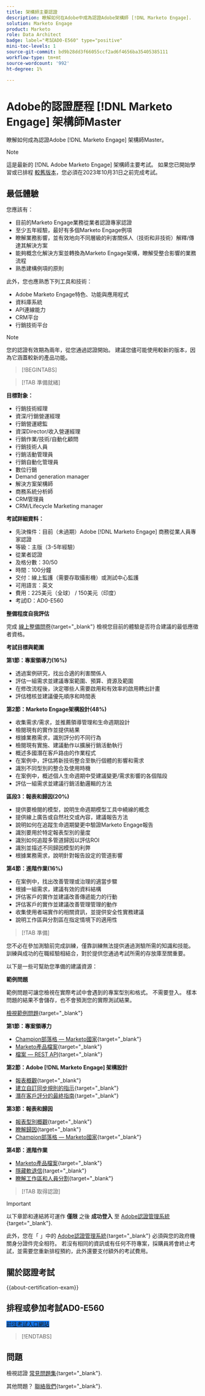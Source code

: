 ```yaml
---
title: 架構師主要認證
description: 瞭解如何在Adobe中成為認證Adobe架構師 [!DNL Marketo Engage].
solution: Marketo Engage
product: Marketo
role: Data Architect
badge: label="考試AD0-E560" type="positive"
mini-toc-levels: 1
source-git-commit: bd9b28dd3f66055ccf2ad6f4656ba35405385111
workflow-type: tm+mt
source-wordcount: '992'
ht-degree: 1%

---
```



# Adobe的認證歷程 [!DNL Marketo Engage] 架構師Master

瞭解如何成為認證Adobe [!DNL Marketo Engage] 架構師Master。

>[!NOTE]
>
>這是最新的 [!DNL Adobe Marketo Engage] 架構師主要考試。 如果您已開始學習或已排程 [較舊版本](ame-m-architect.md)，您必須在2023年10月31日之前完成考試。

## 最低體驗

您應該有：

* 目前的Marketo Engage業務從業者認證專家認證
* 至少五年經驗，最好有多個Marketo Engage例項
* 瞭解業務影響，並有效地向不同層級的利害關係人（技術和非技術）解釋/傳達其解決方案
* 能夠概念化解決方案並轉換為Marketo Engage架構，瞭解受整合影響的業務流程
* 熟悉建構例項的原則

此外，您也應熟悉下列工具和技術：

* Adobe Marketo Engage特色、功能與應用程式
* 資料庫系統
* API連線能力
* CRM平台
* 行銷技術平台

>[!NOTE]
>
>您的認證有效期為兩年，從您通過認證開始。 建議您儘可能使用較新的版本，因為它涵蓋較新的產品功能。

>[!BEGINTABS]

>[!TAB 準備就緒]

**目標對象：**

* 行銷技術經理
* 資深/行銷營運經理
* 行銷營運總監
* 資深Director/收入營運經理
* 行銷作業/技術/自動化顧問
* 行銷技術人員
* 行銷活動管理員
* 行銷自動化管理員
* 數位行銷
* Demand generation manager
* 解決方案架構師
* 商務系統分析師
* CRM管理員
* CRM/Lifecycle Marketing manager

**考試詳細資料：**

* 先決條件：目前（未過期）Adobe [!DNL Marketo Engage] 商務從業人員專家認證
* 等級：主版（3-5年經驗）
* 從業者認證
* 及格分數：30/50
* 時間：100分鐘
* 交付：線上監護（需要存取攝影機）或測試中心監護
* 可用語言：英文
* 費用：225美元（全球） / 150美元（印度）
* 考試ID：AD0-E560

**整備程度自我評估**

完成 [線上整備問卷](https://scorpion.caveon.com/launchpad/ad-q-e556-readiness-questionnaire-for-adobe-marketo-engage-architect-master-exam/ad-q-e556-readiness-questionnaire-for-adobe-marketo-engage-architect-master-exam){target="_blank"} 檢視您目前的體驗是否符合建議的最低應徵者資格。

**考試目標與範圍**

**第1節：專案領導力(16%)**

* 透過案例研究，找出合適的利害關係人
* 評估一組需求並建議專案範圍、預算、資源及範圍
* 在修改流程後，決定哪些人需要啟用和有效率的啟用轉出計畫
* 評估稽核並建議優先順序和時間表

**第2節：Marketo Engage架構設計(48%)**

* 收集需求/需求，並推薦領導管理和生命週期設計
* 檢閱現有的實作並提供結果
* 根據業務需求，識別評分的不同行為
* 檢閱現有實施、建議動作以擴展行銷活動執行
* 概述多國潛在客戶路由的作業程式
* 在案例中，評估將新技術整合至執行個體的影響和需求
* 識別不同型別的整合及使用時機
* 在案例中，概述個人生命週期中受建議變更/需求影響的各個階段
* 評估一組需求並建議行銷活動邏輯的方法

**區段3：報表和歸因(20%)**

* 提供要檢閱的模型，說明生命週期模型工具中繞線的概念
* 提供線上廣告或自然社交或內容，建議報告方法
* 說明如何在追蹤生命週期變更中驗證Marketo Engage報告
* 識別要用於特定報表型別的量度
* 識別如何追蹤多管道歸因以評估ROI
* 識別並描述不同歸因模型的利弊
* 根據業務需求，說明針對報告設定的管道影響

**第4節：進階作業(16%)**

* 在案例中，找出改善管理或治理的適當步驟
* 根據一組需求，建議有效的資料結構
* 評估客戶的實作並建議改善傳遞能力的行動
* 評估客戶的實作並建議改善管理管理的動作
* 收集使用者端實作的相關資訊，並提供安全性實務建議
* 說明工作區與分割區在指定情境下的適用性

>[!TAB 準備]

您不必在參加測驗前完成訓練，僅靠訓練無法提供通過測驗所需的知識和技能。 訓練與成功的在職經驗相結合，對於提供您通過考試所需的存放庫至關重要。

以下是一些可幫助您準備的建議資源：

**範例問題**

範例問題可讓您檢視在實際考試中會遇到的專案型別和格式。 不需要登入。 樣本問題的結果不會儲存，也不會預測您的實際測試結果。

[檢視範例問題](https://scorpion.caveon.com/launchpad/ad0-e556-adobe-marketo-engage-architect-master-exam-copy-pewwl4){target="_blank"}

**第1節：專案領導力**

* [Champion部落格 — Marketo國家](https://nation.marketo.com/t5/champion-blog/ct-p/champion-program){target="_blank"}
* [Marketo產品檔案](https://experienceleague.adobe.com/docs/marketo/using/home.html){target="_blank"}
* [檔案 — REST API](https://developers.marketo.com/rest-api/){target="_blank"}

**第2節：Adobe [!DNL Marketo Engage] 架構設計**

* [報表概觀](https://experienceleague.adobe.com/docs/marketo/using/product-docs/reporting/reporting-overview.html){target="_blank"}
* [建立自訂同步規則的指示](https://nation.marketo.com/t5/product-blogs/instructions-for-creating-a-custom-sync-rule/ba-p/242758#:~:text=First%2C%20what%20is%20a%20custom,have%20them%20sync%20to%20Marketo.){target="_blank"}
* [潛在客戶評分的最終指南](https://business.adobe.com/resources/guides/lead-scoring.html){target="_blank"}

**第3節：報表和歸因**

* [報表型別概觀](https://experienceleague.adobe.com/docs/marketo/using/product-docs/reporting/basic-reporting/report-types/report-type-overview.html){target="_blank"}
* [瞭解歸因](https://experienceleague.adobe.com/docs/marketo/using/product-docs/reporting/revenue-cycle-analytics/revenue-tools/attribution/understanding-attribution.html){target="_blank"}
* [Champion部落格 — Marketo國家](https://nation.marketo.com/t5/champion-blog/ct-p/champion-program){target="_blank"}

**第4節：進階作業**

* [Marketo產品檔案](https://experienceleague.adobe.com/docs/marketo/using/home.html){target="_blank"}
* [隱藏軟退信](https://nation.marketo.com/t5/product-discussions/suppressing-soft-bounces-any-email-min-3x-encouraged/m-p/209411#M153533){target="_blank"}
* [瞭解工作區和人員分割](https://experienceleague.adobe.com/docs/marketo/using/product-docs/administration/workspaces-and-person-partitions/understanding-workspaces-and-person-partitions.html){target="_blank"}

>[!TAB 取得認證]

>[!IMPORTANT]
>
>以下章節和連結將可運作 **僅限** 之後 **成功登入** 至 [Adobe認證管理系統](https://www.certmetrics.com/adobe){target="_blank"}.
>
>此外，您在「 」中的 [Adobe認證管理系統](https://www.certmetrics.com/adobe){target="_blank"} 必須與您的政府機關身分證件完全相符。 若沒有相同的資訊或有任何不符專案，採購員將會終止考試，並需要您重新排程預約，此外還要支付額外的考試費用。

## 關於認證考試

{{about-certification-exam}}

## 排程或參加考試AD0-E560

<a href="https://www.certmetrics.com/adobe/candidate/examity_sso.aspx?eid=AD0-E560" target="_blank" class="spectrum-Button spectrum-Button--fill spectrum-Button--accent spectrum-Button--sizeM is-margin-bottom-big-big at-element-click-tracking" style="background-color:#1473E6">

<span class="spectrum-Button-label has-no-wrap">
   前往考試入口網站
</span>
</a>

>[!ENDTABS]

## 問題

檢視認證 [常見問題集](https://experienceleague.adobe.com/docs/certification/certification/faq.html){target="_blank"}.

其他問題？ [聯絡我們](mailto:certif@adobe.com){target="_blank"}.
